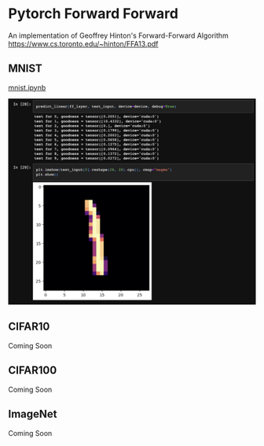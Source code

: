 # Pytorch Forward Forward

An implementation of Geoffrey Hinton's Forward-Forward Algorithm https://www.cs.toronto.edu/~hinton/FFA13.pdf

## MNIST

[mnist.ipynb](mnist.ipynb)

![mnist](assets/mnist.png)

## CIFAR10

Coming Soon

## CIFAR100

Coming Soon

## ImageNet

Coming Soon
